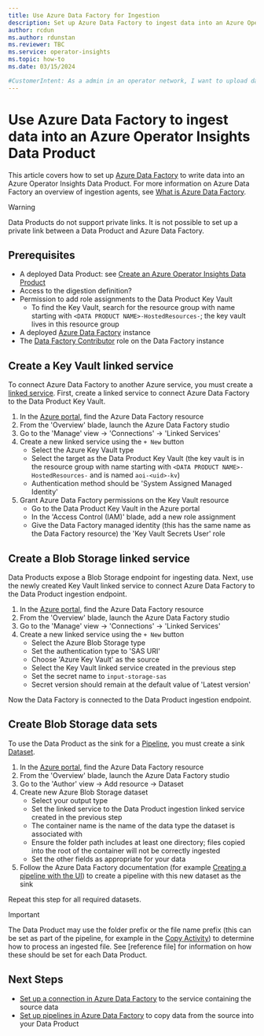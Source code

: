 ```yaml
---
title: Use Azure Data Factory for Ingestion
description: Set up Azure Data Factory to ingest data into an Azure Operator Insights Data Product.
author: rcdun
ms.author: rdunstan
ms.reviewer: TBC
ms.service: operator-insights
ms.topic: how-to
ms.date: 03/15/2024

#CustomerIntent: As a admin in an operator network, I want to upload data to Azure Operator Insights so that my organization can use Azure Operator Insights.
---
```


# Use Azure Data Factory to ingest data into an Azure Operator Insights Data Product

This article covers how to set up [Azure Data Factory](/azure/data-factory/) to write data into an Azure Operator Insights Data Product.
For more information on Azure Data Factory an overview of ingestion agents, see [What is Azure Data Factory](/azure/data-factory/introduction).

> [!WARNING]
> Data Products do not support private links. It is not possible to set up a private link between a Data Product and Azure Data Factory.

## Prerequisites

- A deployed Data Product: see [Create an Azure Operator Insights Data Product](/azure/operator-insights/data-product-create)
- Access to the digestion definition?
- Permission to add role assignments to the Data Product Key Vault
  - To find the Key Vault, search for the resource group with name starting with `<DATA PRODUCT NAME>-HostedResources-`; the key vault lives in this resource group
- A deployed [Azure Data Factory](/azure/data-factory/) instance
- The [Data Factory Contributor](/azure/data-factory/concepts-roles-permissions#scope-of-the-data-factory-contributor-role) role on the Data Factory instance

## Create a Key Vault linked service

To connect Azure Data Factory to another Azure service, you must create a [linked service](/azure/data-factory/concepts-linked-services?tabs=data-factory). First, create a linked service to connect Azure Data Factory to the Data Product Key Vault.

1. In the [Azure portal](https://ms.portal.azure.com/#home), find the Azure Data Factory resource
2. From the 'Overview' blade, launch the Azure Data Factory studio
3. Go to the 'Manage' view -> 'Connections' -> 'Linked Services'
4. Create a new linked service using the `+ New` button
    - Select the Azure Key Vault type
    - Select the target as the Data Product Key Vault (the key vault is in the resource group with name starting with `<DATA PRODUCT NAME>-HostedResources-` and is named `aoi-<uid>-kv`)
    - Authentication method should be 'System Assigned Managed Identity'
5. Grant Azure Data Factory permissions on the Key Vault resource
    - Go to the Data Product Key Vault in the Azure portal
    - In the 'Access Control (IAM)' blade, add a new role assignment
    - Give the Data Factory managed identity (this has the same name as the Data Factory resource) the 'Key Vault Secrets User' role

## Create a Blob Storage linked service

Data Products expose a Blob Storage endpoint for ingesting data. Next, use the newly created Key Vault linked service to connect Azure Data Factory to the Data Product ingestion endpoint.

1. In the [Azure portal](https://ms.portal.azure.com/#home), find the Azure Data Factory resource
2. From the 'Overview' blade, launch the Azure Data Factory studio
3. Go to the 'Manage' view -> 'Connections' -> 'Linked Services'
4. Create a new linked service using the `+ New` button
    - Select the Azure Blob Storage type
    - Set the authentication type to 'SAS URI'
    - Choose 'Azure Key Vault' as the source
    - Select the Key Vault linked service created in the previous step
    - Set the secret name to `input-storage-sas`
    - Secret version should remain at the default value of 'Latest version'

Now the Data Factory is connected to the Data Product ingestion endpoint.

## Create Blob Storage data sets

To use the Data Product as the sink for a [Pipeline](/azure/data-factory/concepts-pipelines-activities?tabs=data-factory), you must create a sink [Dataset](/azure/data-factory/concepts-datasets-linked-services?tabs=data-factory).

1. In the [Azure portal](https://ms.portal.azure.com/#home), find the Azure Data Factory resource
2. From the 'Overview' blade, launch the Azure Data Factory studio
3. Go to the 'Author' view -> Add resource -> Dataset
4. Create new Azure Blob Storage dataset
    - Select your output type
    - Set the linked service to the Data Product ingestion linked service created in the previous step
    - The container name is the name of the data type the dataset is associated with
    - Ensure the folder path includes at least one directory; files copied into the root of the container will not be correctly ingested
    - Set the other fields as appropriate for your data
5. Follow the Azure Data Factory documentation (for example [Creating a pipeline with the UI](/azure/data-factory/concepts-pipelines-activities?tabs=data-factory#creating-a-pipeline-with-ui)) to create a pipeline with this new dataset as the sink

Repeat this step for all required datasets.

> [!IMPORTANT]
> The Data Product may use the folder prefix or the file name prefix (this can be set as part of the pipeline, for example in the [Copy Activity](/azure/data-factory/connector-azure-blob-storage?tabs=data-factory#blob-storage-as-a-sink-type)) to determine how to process an ingested file. See [reference file] for information on how these should be set for each Data Product.

## Next Steps

- [Set up a connection in Azure Data Factory](/azure/data-factory/connector-overview) to the service containing the source data
- [Set up pipelines in Azure Data Factory](/azure/data-factory/concepts-pipelines-activities?tabs=data-factory#creating-a-pipeline-with-ui) to copy data from the source into your Data Product
